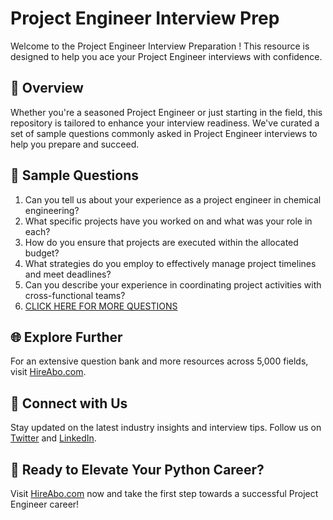 # Project Engineer Interview Prep

Welcome to the Project Engineer Interview Preparation ! This resource is designed to help you ace your Project Engineer interviews with confidence.

## 🚀 Overview

Whether you're a seasoned Project Engineer or just starting in the field, this repository is tailored to enhance your interview readiness. We've curated a set of sample questions commonly asked in Project Engineer interviews to help you prepare and succeed.

## 📝 Sample Questions

1. Can you tell us about your experience as a project engineer in chemical engineering?
2. What specific projects have you worked on and what was your role in each?
3. How do you ensure that projects are executed within the allocated budget?
4. What strategies do you employ to effectively manage project timelines and meet deadlines?
5. Can you describe your experience in coordinating project activities with cross-functional teams?
6. [CLICK HERE FOR MORE QUESTIONS](https://hireabo.com/job/3_4_28/Project%20Engineer)

## 🌐 Explore Further

For an extensive question bank and more resources across 5,000 fields, visit [HireAbo.com](https://www.hireabo.com).

## 📱 Connect with Us

Stay updated on the latest industry insights and interview tips. Follow us on [Twitter](https://twitter.com/hireabo) and [LinkedIn](https://www.linkedin.com/in/hire-abo-3609972a8/).

## 🚀 Ready to Elevate Your Python Career?

Visit [HireAbo.com](https://www.hireabo.com) now and take the first step towards a successful Project Engineer career!